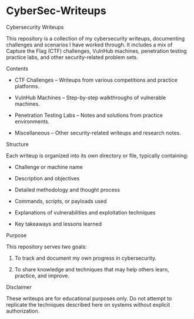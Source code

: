 # CyberSec-Writeups
Cybersecurity Writeups

This repository is a collection of my cybersecurity writeups, documenting challenges and scenarios I have worked through. It includes a mix of Capture the Flag (CTF) challenges, VulnHub machines, penetration testing practice labs, and other security-related problem sets.

Contents

- CTF Challenges – Writeups from various competitions and practice platforms.

- VulnHub Machines – Step-by-step walkthroughs of vulnerable machines.

- Penetration Testing Labs – Notes and solutions from practice environments.

- Miscellaneous – Other security-related writeups and research notes.

Structure

Each writeup is organized into its own directory or file, typically containing:

- Challenge or machine name

- Description and objectives

- Detailed methodology and thought process

- Commands, scripts, or payloads used

- Explanations of vulnerabilities and exploitation techniques

- Key takeaways and lessons learned

Purpose

This repository serves two goals:

1. To track and document my own progress in cybersecurity.

2. To share knowledge and techniques that may help others learn, practice, and improve.

Disclaimer

These writeups are for educational purposes only. Do not attempt to replicate the techniques described here on systems without explicit authorization.
